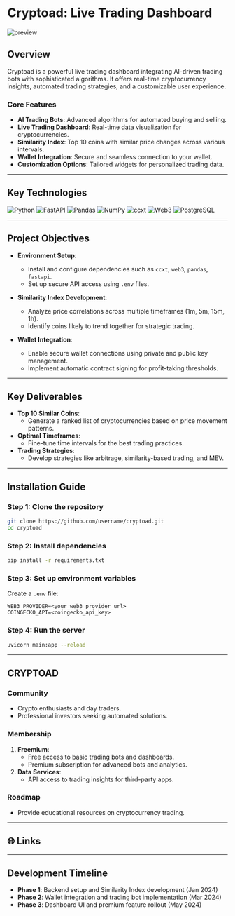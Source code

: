 # Cryptoad: Live Trading Dashboard

![preview](https://img.shields.io/badge/Status-Under%20Development-black?style=for-the-badge)

## **Overview**

Cryptoad is a powerful live trading dashboard integrating AI-driven trading bots with sophisticated algorithms. It offers real-time cryptocurrency insights, automated trading strategies, and a customizable user experience.

### **Core Features**
- **AI Trading Bots**: Advanced algorithms for automated buying and selling.
- **Live Trading Dashboard**: Real-time data visualization for cryptocurrencies.
- **Similarity Index**: Top 10 coins with similar price changes across various intervals.
- **Wallet Integration**: Secure and seamless connection to your wallet.
- **Customization Options**: Tailored widgets for personalized trading data.

---

## **Key Technologies**
![Python](https://img.shields.io/badge/Python-black?style=for-the-badge&logo=python&logoColor=white)
![FastAPI](https://img.shields.io/badge/FastAPI-black?style=for-the-badge&logo=fastapi&logoColor=white)
![Pandas](https://img.shields.io/badge/Pandas-black?style=for-the-badge&logo=pandas&logoColor=white)
![NumPy](https://img.shields.io/badge/NumPy-black?style=for-the-badge&logo=numpy&logoColor=white)
![ccxt](https://img.shields.io/badge/ccxt-black?style=for-the-badge&logo=cryptocurrency&logoColor=white)
![Web3](https://img.shields.io/badge/Web3-black?style=for-the-badge&logo=ethereum&logoColor=white)
![PostgreSQL](https://img.shields.io/badge/PostgreSQL-black?style=for-the-badge&logo=postgresql&logoColor=white)

---

## **Project Objectives**
- **Environment Setup**: 
  - Install and configure dependencies such as `ccxt`, `web3`, `pandas`, `fastapi`.
  - Set up secure API access using `.env` files.

- **Similarity Index Development**:
  - Analyze price correlations across multiple timeframes (1m, 5m, 15m, 1h).
  - Identify coins likely to trend together for strategic trading.

- **Wallet Integration**:
  - Enable secure wallet connections using private and public key management.
  - Implement automatic contract signing for profit-taking thresholds.

---

## **Key Deliverables**
- **Top 10 Similar Coins**: 
  - Generate a ranked list of cryptocurrencies based on price movement patterns.
- **Optimal Timeframes**:
  - Fine-tune time intervals for the best trading practices.
- **Trading Strategies**:
  - Develop strategies like arbitrage, similarity-based trading, and MEV.

---

## **Installation Guide**

### **Step 1**: Clone the repository  
```bash
git clone https://github.com/username/cryptoad.git
cd cryptoad
```

### **Step 2**: Install dependencies  
```bash
pip install -r requirements.txt
```

### **Step 3**: Set up environment variables  
Create a `.env` file:
```
WEB3_PROVIDER=<your_web3_provider_url>
COINGECKO_API=<coingecko_api_key>
```

### **Step 4**: Run the server  
```bash
uvicorn main:app --reload
```

---

## **CRYPTOAD**
### **Community**
- Crypto enthusiasts and day traders.
- Professional investors seeking automated solutions.

### **Membership**
1. **Freemium**: 
   - Free access to basic trading bots and dashboards.
   - Premium subscription for advanced bots and analytics.
2. **Data Services**:
   - API access to trading insights for third-party apps.

### **Roadmap**
- Provide educational resources on cryptocurrency trading.

---

## **🌐 Links**


---

## **Development Timeline**
- **Phase 1**: Backend setup and Similarity Index development (Jan 2024)
- **Phase 2**: Wallet integration and trading bot implementation (Mar 2024)
- **Phase 3**: Dashboard UI and premium feature rollout (May 2024)

